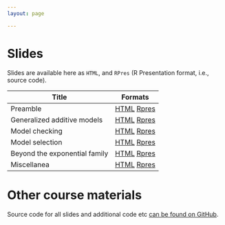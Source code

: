 ```yaml
---
layout: page

---
```


# Slides


Slides are available here as `HTML`, and `RPres` (R Presentation format, i.e., source code).

Title                         | Formats
------------------------------|---------------------
Preamble                      | [HTML](slides/00-preamble.html)  [Rpres](https://github.com/noamross/mgcv-esa-2018/blob/master/slides/00-preamble.Rpres)
Generalized additive models   | [HTML](slides/01-intro.html)  [Rpres](https://github.com/noamross/mgcv-esa-2018/blob/master/slides/01-intro.Rpres)
Model checking                | [HTML](slides/02-model_checking.html)  [Rpres](https://github.com/noamross/mgcv-esa-2018/blob/master/slides/02-model_checking.Rpres)
Model selection               | [HTML](slides/03-model-selection.html) [Rpres](https://github.com/noamross/mgcv-esa-2018/blob/master/slides/03-model-selection.Rpres)
Beyond the exponential family | [HTML](slides/04-Beyond_the_exponential_family.html) [Rpres](https://github.com/noamross/mgcv-esa-2018/blob/master/slides/04-Beyond_the_exponential_family.Rpres)
Miscellanea                  |  [HTML](slides/05-misc.html) [Rpres](https://github.com/noamross/mgcv-esa-2018/blob/master/slides/05-misc.Rpres)

# Other course materials

Source code for all slides and additional code etc [can be found on GitHub](https://github.com/noamross/mgcv-esa-2018/).
